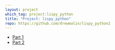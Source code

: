 ```yaml
---
layout: project
which_tag: project:lispy_python
title: "Project: lispy_python"
repo: https://github.com/drewmalin/lispy_python2
---
```


<ul>
    <li><a href="/python/2014/04/26/ply-language-1.html">Part 1</a></li>
    <li><a href="/python/2014/05/03/ply-language-2.html">Part 2</a></li>
</ul>


